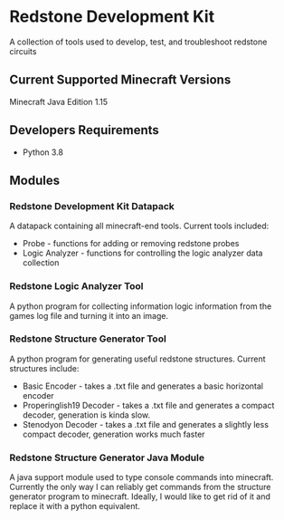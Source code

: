 # Redstone Development  Kit
A collection of tools used to develop, test, and troubleshoot redstone circuits

## Current Supported Minecraft Versions
Minecraft Java Edition 1.15 

## Developers Requirements
* Python 3.8

## Modules
### Redstone Development Kit Datapack
A datapack containing all minecraft-end tools.
Current tools included:
* Probe - functions for adding or removing redstone probes
* Logic Analyzer - functions for controlling the logic analyzer data collection

### Redstone Logic Analyzer Tool
A python program for collecting information logic information from the games log file and turning it into an image.

### Redstone Structure Generator Tool
A python program for generating useful redstone structures.
Current structures include:
* Basic Encoder - takes a .txt file and generates a basic horizontal encoder
* Properinglish19 Decoder - takes a .txt file and generates a compact decoder, generation is kinda slow.
* Stenodyon Decoder - takes a .txt file and generates a slightly less compact decoder, generation works much faster

### Redstone Structure Generator Java Module
A java support module used to type console commands into minecraft.
Currently the only way I can reliably get commands from the structure generator program to minecraft.
Ideally, I would like to get rid of it and replace it with a python equivalent. 
